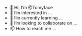 - 👋 Hi, I’m @Tomyface
- 👀 I’m interested in ...
- 🌱 I’m currently learning ...
- 💞️ I’m looking to collaborate on ...
- 📫 How to reach me ...

<!---
Tomyface/Tomyface is a ✨ special ✨ repository because its `README.md` (this file) appears on your GitHub profile.
You can click the Preview link to take a look at your changes.
--->
